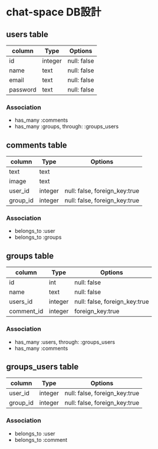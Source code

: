 # chat-space DB設計
## users table
|column|Type|Options|
|------|----|-------|
|id|integer|null: false|
|name|text|null: false|
|email|text|null: false|
|password|text|null: false|
### Association
 - has_many :comments
 - has_many :groups, through: :groups_users

## comments table
|column|Type|Options|
|------|----|-------|
|text|text||
|image|text||
|user_id|integer|null: false, foreign_key:true|
|group_id|integer|null: false, foreign_key:true|
### Association
- belongs_to :user
- belongs_to :groups

## groups table
|column|Type|Options|
|------|----|-------|
|id|int|null: false|
|name|text|null: false| 
|users_id|integer|null: false, foreign_key:true|
|comment_id|integer|foreign_key:true|
### Association
- has_many :users, through: :groups_users
- has_many :comments

## groups_users table
|column|Type|Options|
|------|----|-------|
|user_id|integer|null: false, foreign_key:true|
|group_id|integer|null: false, foreign_key:true|
### Association
- belongs_to :user
- belongs_to :comment
